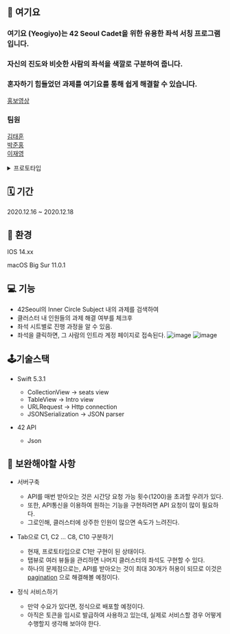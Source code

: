 ## 💺 여기요

### 여기요 (Yeogiyo)는 42 Seoul Cadet을 위한 유용한 좌석 서칭 프로그램입니다.
### 자신의 진도와 비슷한 사람의 좌석을 색깔로 구분하여 줍니다.
### 혼자하기 힘들었던 과제를 여기요를 통해 쉽게 해결할 수 있습니다.
   
[홍보영상](https://www.youtube.com/watch?v=cmB1KURhgb8&ab_channel=%EB%AC%B8%EA%B3%BC%EA%B0%9C%EB%B0%9C%EC%9E%90)

### 팀원
[김태훈](https://github.com/nonalias)   
[박준홍](https://github.com/feldblume5263)   
[이재영](https://github.com/ejei0g)   
   
   
<details>
  <summary>프로토타입</summary>
  
  ![image](https://user-images.githubusercontent.com/43032377/102309358-ef333480-3fab-11eb-86d2-86d876e8a054.png)
  ![image](https://user-images.githubusercontent.com/43032377/102309375-f8240600-3fab-11eb-9d20-0cb4e03ab407.png)
  ![image](https://user-images.githubusercontent.com/43032377/102309385-ffe3aa80-3fab-11eb-8c00-7061708caee3.png)

</details>

## 🗓 기간
2020.12.16 ~ 2020.12.18

## 🔧 환경
IOS 14.xx

macOS Big Sur 11.0.1

## 💻 기능
* 42Seoul의 Inner Circle Subject 내의 과제를 검색하여 
* 클러스터 내 인원들의 과제 해결 여부를 체크후
* 좌석 시트별로 진행 과정을 알 수 있음.
* 좌석을 클릭하면, 그 사람의 인트라 계정 페이지로 접속된다.
![image](https://user-images.githubusercontent.com/43032377/102607335-7975c700-416b-11eb-8c15-ca5f7ce1ef57.png)
![image](https://user-images.githubusercontent.com/43032377/102607163-2865d300-416b-11eb-9a19-1b837ed46c75.png)


## 🕹기술스택
* Swift 5.3.1
  * CollectionView -> seats view
  * TableView -> Intro view
  * URLRequest -> Http connection
  * JSONSerialization -> JSON parser

* 42 API
  * Json
## 🔨 보완해야할 사항
* 서버구축
  * API를 매번 받아오는 것은 시간당 요청 가능 횟수(1200)을 초과할 우려가 있다.
  * 또한, API통신을 이용하여 원하는 기능을 구현하려면 API 요청이 많이 필요하다.
  * 그로인해, 클러스터에 상주한 인원이 많으면 속도가 느려진다.
  
* Tab으로 C1, C2 ... C8, C10 구분하기
  * 현재, 프로토타입으로 C1만 구현이 된 상태이다.
  * 탭뷰로 여러 뷰들을 관리하면 나머지 클러스터의 좌석도 구현할 수 있다.
  * 하나의 문제점으로는, API를 받아오는 것이 최대 30개가 허용이 되므로 이것은 [pagination](https://api.intra.42.fr/apidoc/guides/specification#pagination) 으로 해결해볼 예정이다.

* 정식 서비스하기
  * 만약 수요가 있다면, 정식으로 배포할 예정이다.
  * 아직은 토큰을 임시로 발급하여 사용하고 있는데, 실제로 서비스할 경우 어떻게 수행할지 생각해 보아야 한다.
